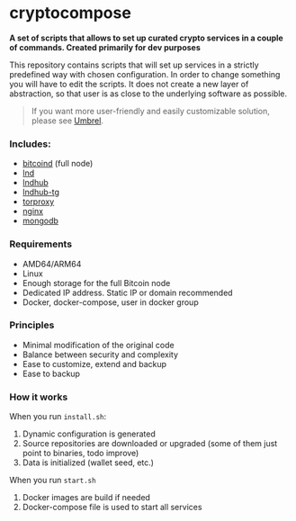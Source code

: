 # cryptocompose

**A set of scripts that allows to set up curated crypto services in a couple of commands. Created primarily for dev purposes**

This repository contains scripts that will set up services in a strictly predefined way with chosen configuration. In order to change something you will have to edit the scripts. It does not create a new layer of abstraction, so that user is as close to the underlying software as possible.

> If you want more user-friendly and easily customizable solution, please see [Umbrel](https://umbrel.com).


### Includes:

* [bitcoind](https://github.com/bitcoin/bitcoin) (full node)
* [lnd](https://github.com/lightningnetwork/lnd)
* [lndhub](https://github.com/BlueWallet/LndHub)
* [lndhub-tg](https://github.com/yrzam/lndhub-tg)
* [torproxy](https://github.com/dperson/torproxy)
* [nginx](https://github.com/nginxinc/docker-nginx)
* [mongodb](https://github.com/mongodb/mongo)

### Requirements

* AMD64/ARM64
* Linux
* Enough storage for the full Bitcoin node
* Dedicated IP address. Static IP or domain recommended
* Docker, docker-compose, user in docker group

### Principles

* Minimal modification of the original code
* Balance between security and complexity
* Ease to customize, extend and backup
* Ease to backup

### How it works

When you run `install.sh`:

1. Dynamic configuration is generated
2. Source repositories are downloaded or upgraded (some of them just point to binaries, todo improve)
3. Data is initialized (wallet seed, etc.)

When you run `start.sh`

1. Docker images are build if needed
2. Docker-compose file is used to start all services